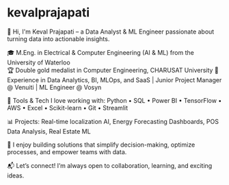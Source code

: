 # kevalprajapati

👋 Hi, I'm Keval Prajapati – a Data Analyst & ML Engineer passionate about turning data into actionable insights.

🎓 M.Eng. in Electrical & Computer Engineering (AI & ML) from the University of Waterloo </br>
🏆 Double gold medalist in Computer Engineering, CHARUSAT University
💼 Experience in Data Analytics, BI, MLOps, and SaaS | Junior Project Manager @ Venuiti | ML Engineer @ Vosyn

🔧 Tools & Tech I love working with:
Python • SQL • Power BI • TensorFlow • AWS • Excel • Scikit-learn • Git • Streamlit

📊 Projects: Real-time localization AI, Energy Forecasting Dashboards, POS Data Analysis, Real Estate ML

🚀 I enjoy building solutions that simplify decision-making, optimize processes, and empower teams with data.

📬 Let’s connect! I’m always open to collaboration, learning, and exciting ideas.
 
